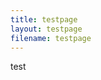 ```yaml
---
title: testpage
layout: testpage
filename: testpage
--- 
```


test<br>
<p id="p0"></p>
<script>
var requestURL = "https://linbei9487.github.io/src/json/episode.json"
    var request = new XMLHttpRequest();
    request.open('GET', requestURL);
    // request.responseType = 'json';
    request.send();
    request.onload = function() {
    var data2 = JSON.parse(request.responseText);
    var step;
    var id
    id = 0
    for (step=0; step <6 :step++){
        document.getElementById("p"+ id).innerHTML =(data2.episode[id].pw)
        document.getElementById("p"+ id).innerHTML =(data2.episode[id].link)
        console.log(ddata2.episode[id].pw)
        console.log(data2.episode[id].link)
        id++
        }
</script>